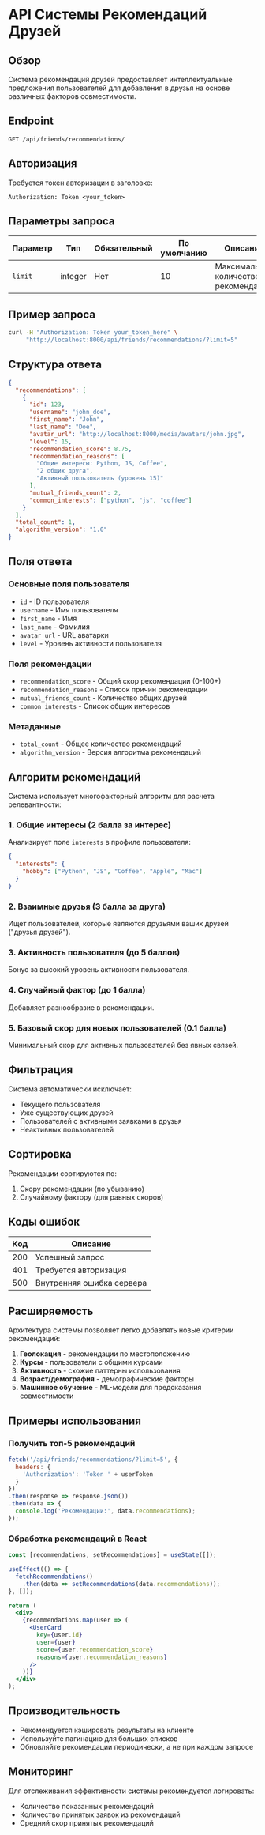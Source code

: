 # API Системы Рекомендаций Друзей

## Обзор

Система рекомендаций друзей предоставляет интеллектуальные предложения пользователей для добавления в друзья на основе различных факторов совместимости.

## Endpoint

```
GET /api/friends/recommendations/
```

## Авторизация

Требуется токен авторизации в заголовке:
```
Authorization: Token <your_token>
```

## Параметры запроса

| Параметр | Тип | Обязательный | По умолчанию | Описание |
|----------|-----|--------------|--------------|----------|
| `limit` | integer | Нет | 10 | Максимальное количество рекомендаций |

## Пример запроса

```bash
curl -H "Authorization: Token your_token_here" \
     "http://localhost:8000/api/friends/recommendations/?limit=5"
```

## Структура ответа

```json
{
  "recommendations": [
    {
      "id": 123,
      "username": "john_doe",
      "first_name": "John",
      "last_name": "Doe",
      "avatar_url": "http://localhost:8000/media/avatars/john.jpg",
      "level": 15,
      "recommendation_score": 8.75,
      "recommendation_reasons": [
        "Общие интересы: Python, JS, Coffee",
        "2 общих друга",
        "Активный пользователь (уровень 15)"
      ],
      "mutual_friends_count": 2,
      "common_interests": ["python", "js", "coffee"]
    }
  ],
  "total_count": 1,
  "algorithm_version": "1.0"
}
```

## Поля ответа

### Основные поля пользователя
- `id` - ID пользователя
- `username` - Имя пользователя
- `first_name` - Имя
- `last_name` - Фамилия
- `avatar_url` - URL аватарки
- `level` - Уровень активности пользователя

### Поля рекомендации
- `recommendation_score` - Общий скор рекомендации (0-100+)
- `recommendation_reasons` - Список причин рекомендации
- `mutual_friends_count` - Количество общих друзей
- `common_interests` - Список общих интересов

### Метаданные
- `total_count` - Общее количество рекомендаций
- `algorithm_version` - Версия алгоритма рекомендаций

## Алгоритм рекомендаций

Система использует многофакторный алгоритм для расчета релевантности:

### 1. Общие интересы (2 балла за интерес)
Анализирует поле `interests` в профиле пользователя:
```json
{
  "interests": {
    "hobby": ["Python", "JS", "Coffee", "Apple", "Mac"]
  }
}
```

### 2. Взаимные друзья (3 балла за друга)
Ищет пользователей, которые являются друзьями ваших друзей ("друзья друзей").

### 3. Активность пользователя (до 5 баллов)
Бонус за высокий уровень активности пользователя.

### 4. Случайный фактор (до 1 балла)
Добавляет разнообразие в рекомендации.

### 5. Базовый скор для новых пользователей (0.1 балла)
Минимальный скор для активных пользователей без явных связей.

## Фильтрация

Система автоматически исключает:
- Текущего пользователя
- Уже существующих друзей
- Пользователей с активными заявками в друзья
- Неактивных пользователей

## Сортировка

Рекомендации сортируются по:
1. Скору рекомендации (по убыванию)
2. Случайному фактору (для равных скоров)

## Коды ошибок

| Код | Описание |
|-----|----------|
| 200 | Успешный запрос |
| 401 | Требуется авторизация |
| 500 | Внутренняя ошибка сервера |

## Расширяемость

Архитектура системы позволяет легко добавлять новые критерии рекомендаций:

1. **Геолокация** - рекомендации по местоположению
2. **Курсы** - пользователи с общими курсами
3. **Активность** - схожие паттерны использования
4. **Возраст/демография** - демографические факторы
5. **Машинное обучение** - ML-модели для предсказания совместимости

## Примеры использования

### Получить топ-5 рекомендаций
```javascript
fetch('/api/friends/recommendations/?limit=5', {
  headers: {
    'Authorization': 'Token ' + userToken
  }
})
.then(response => response.json())
.then(data => {
  console.log('Рекомендации:', data.recommendations);
});
```

### Обработка рекомендаций в React
```jsx
const [recommendations, setRecommendations] = useState([]);

useEffect(() => {
  fetchRecommendations()
    .then(data => setRecommendations(data.recommendations));
}, []);

return (
  <div>
    {recommendations.map(user => (
      <UserCard 
        key={user.id}
        user={user}
        score={user.recommendation_score}
        reasons={user.recommendation_reasons}
      />
    ))}
  </div>
);
```

## Производительность

- Рекомендуется кэшировать результаты на клиенте
- Используйте пагинацию для больших списков
- Обновляйте рекомендации периодически, а не при каждом запросе

## Мониторинг

Для отслеживания эффективности системы рекомендуется логировать:
- Количество показанных рекомендаций
- Количество принятых заявок из рекомендаций
- Средний скор принятых рекомендаций
